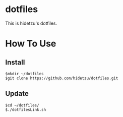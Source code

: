 dotfiles
========
This is hidetzu's dotfiles.

# How To Use
## Install

	$mkdir ~/dotfiles
	$git clone https://github.com/hidetzu/dotfiles.git

## Update

	$cd ~/dotfiles/
	$./dotfilesLink.sh
